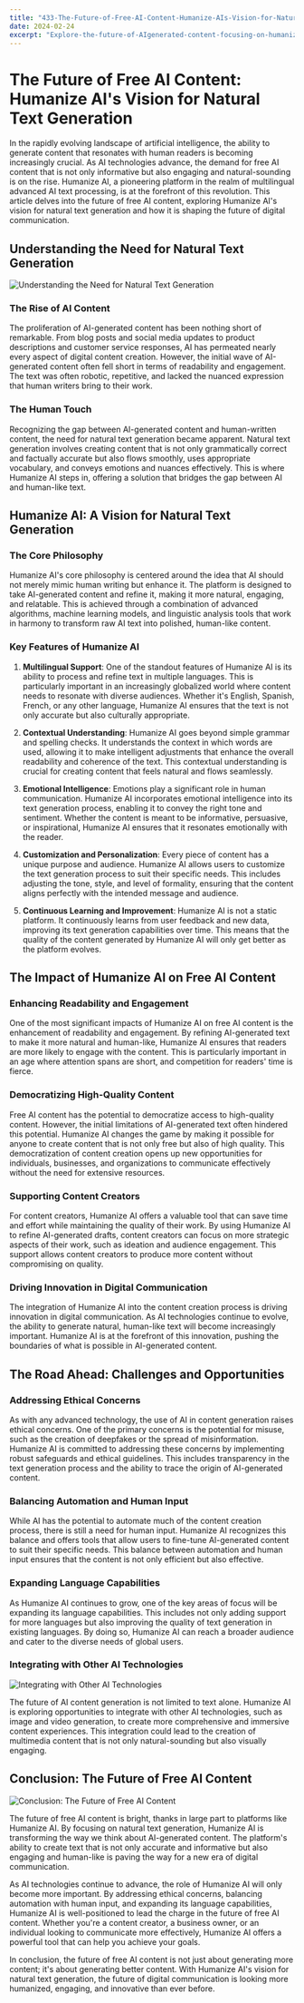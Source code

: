 ```yaml
---
title: "433-The-Future-of-Free-AI-Content-Humanize-AIs-Vision-for-Natural-Text-Generation"
date: 2024-02-24
excerpt: "Explore-the-future-of-AIgenerated-content-focusing-on-humanizing-AI-for-more-natural-text-generation"
---
```


# The Future of Free AI Content: Humanize AI's Vision for Natural Text Generation

In the rapidly evolving landscape of artificial intelligence, the ability to generate content that resonates with human readers is becoming increasingly crucial. As AI technologies advance, the demand for free AI content that is not only informative but also engaging and natural-sounding is on the rise. Humanize AI, a pioneering platform in the realm of multilingual advanced AI text processing, is at the forefront of this revolution. This article delves into the future of free AI content, exploring Humanize AI's vision for natural text generation and how it is shaping the future of digital communication.

## Understanding the Need for Natural Text Generation

![Understanding the Need for Natural Text Generation](/images/01.jpeg)


### The Rise of AI Content

The proliferation of AI-generated content has been nothing short of remarkable. From blog posts and social media updates to product descriptions and customer service responses, AI has permeated nearly every aspect of digital content creation. However, the initial wave of AI-generated content often fell short in terms of readability and engagement. The text was often robotic, repetitive, and lacked the nuanced expression that human writers bring to their work.

### The Human Touch

Recognizing the gap between AI-generated content and human-written content, the need for natural text generation became apparent. Natural text generation involves creating content that is not only grammatically correct and factually accurate but also flows smoothly, uses appropriate vocabulary, and conveys emotions and nuances effectively. This is where Humanize AI steps in, offering a solution that bridges the gap between AI and human-like text.

## Humanize AI: A Vision for Natural Text Generation

### The Core Philosophy

Humanize AI's core philosophy is centered around the idea that AI should not merely mimic human writing but enhance it. The platform is designed to take AI-generated content and refine it, making it more natural, engaging, and relatable. This is achieved through a combination of advanced algorithms, machine learning models, and linguistic analysis tools that work in harmony to transform raw AI text into polished, human-like content.

### Key Features of Humanize AI

1. **Multilingual Support**: One of the standout features of Humanize AI is its ability to process and refine text in multiple languages. This is particularly important in an increasingly globalized world where content needs to resonate with diverse audiences. Whether it's English, Spanish, French, or any other language, Humanize AI ensures that the text is not only accurate but also culturally appropriate.

2. **Contextual Understanding**: Humanize AI goes beyond simple grammar and spelling checks. It understands the context in which words are used, allowing it to make intelligent adjustments that enhance the overall readability and coherence of the text. This contextual understanding is crucial for creating content that feels natural and flows seamlessly.

3. **Emotional Intelligence**: Emotions play a significant role in human communication. Humanize AI incorporates emotional intelligence into its text generation process, enabling it to convey the right tone and sentiment. Whether the content is meant to be informative, persuasive, or inspirational, Humanize AI ensures that it resonates emotionally with the reader.

4. **Customization and Personalization**: Every piece of content has a unique purpose and audience. Humanize AI allows users to customize the text generation process to suit their specific needs. This includes adjusting the tone, style, and level of formality, ensuring that the content aligns perfectly with the intended message and audience.

5. **Continuous Learning and Improvement**: Humanize AI is not a static platform. It continuously learns from user feedback and new data, improving its text generation capabilities over time. This means that the quality of the content generated by Humanize AI will only get better as the platform evolves.

## The Impact of Humanize AI on Free AI Content

### Enhancing Readability and Engagement

One of the most significant impacts of Humanize AI on free AI content is the enhancement of readability and engagement. By refining AI-generated text to make it more natural and human-like, Humanize AI ensures that readers are more likely to engage with the content. This is particularly important in an age where attention spans are short, and competition for readers' time is fierce.

### Democratizing High-Quality Content

Free AI content has the potential to democratize access to high-quality content. However, the initial limitations of AI-generated text often hindered this potential. Humanize AI changes the game by making it possible for anyone to create content that is not only free but also of high quality. This democratization of content creation opens up new opportunities for individuals, businesses, and organizations to communicate effectively without the need for extensive resources.

### Supporting Content Creators

For content creators, Humanize AI offers a valuable tool that can save time and effort while maintaining the quality of their work. By using Humanize AI to refine AI-generated drafts, content creators can focus on more strategic aspects of their work, such as ideation and audience engagement. This support allows content creators to produce more content without compromising on quality.

### Driving Innovation in Digital Communication

The integration of Humanize AI into the content creation process is driving innovation in digital communication. As AI technologies continue to evolve, the ability to generate natural, human-like text will become increasingly important. Humanize AI is at the forefront of this innovation, pushing the boundaries of what is possible in AI-generated content.

## The Road Ahead: Challenges and Opportunities

### Addressing Ethical Concerns

As with any advanced technology, the use of AI in content generation raises ethical concerns. One of the primary concerns is the potential for misuse, such as the creation of deepfakes or the spread of misinformation. Humanize AI is committed to addressing these concerns by implementing robust safeguards and ethical guidelines. This includes transparency in the text generation process and the ability to trace the origin of AI-generated content.

### Balancing Automation and Human Input

While AI has the potential to automate much of the content creation process, there is still a need for human input. Humanize AI recognizes this balance and offers tools that allow users to fine-tune AI-generated content to suit their specific needs. This balance between automation and human input ensures that the content is not only efficient but also effective.

### Expanding Language Capabilities

As Humanize AI continues to grow, one of the key areas of focus will be expanding its language capabilities. This includes not only adding support for more languages but also improving the quality of text generation in existing languages. By doing so, Humanize AI can reach a broader audience and cater to the diverse needs of global users.

### Integrating with Other AI Technologies

![Integrating with Other AI Technologies](/images/03.jpeg)


The future of AI content generation is not limited to text alone. Humanize AI is exploring opportunities to integrate with other AI technologies, such as image and video generation, to create more comprehensive and immersive content experiences. This integration could lead to the creation of multimedia content that is not only natural-sounding but also visually engaging.

## Conclusion: The Future of Free AI Content

![Conclusion: The Future of Free AI Content](/images/09.jpeg)


The future of free AI content is bright, thanks in large part to platforms like Humanize AI. By focusing on natural text generation, Humanize AI is transforming the way we think about AI-generated content. The platform's ability to create text that is not only accurate and informative but also engaging and human-like is paving the way for a new era of digital communication.

As AI technologies continue to advance, the role of Humanize AI will only become more important. By addressing ethical concerns, balancing automation with human input, and expanding its language capabilities, Humanize AI is well-positioned to lead the charge in the future of free AI content. Whether you're a content creator, a business owner, or an individual looking to communicate more effectively, Humanize AI offers a powerful tool that can help you achieve your goals.

In conclusion, the future of free AI content is not just about generating more content; it's about generating better content. With Humanize AI's vision for natural text generation, the future of digital communication is looking more humanized, engaging, and innovative than ever before.